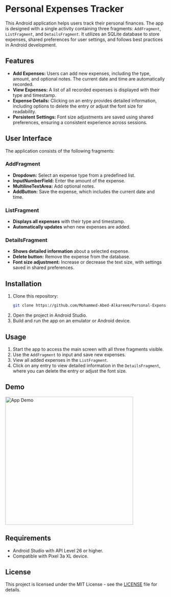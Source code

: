 
# Personal Expenses Tracker

This Android application helps users track their personal finances. The app is designed with a single activity containing three fragments: `AddFragment`, `ListFragment`, and `DetailsFragment`. It utilizes an SQLite database to store expenses, shared preferences for user settings, and follows best practices in Android development.

## Features

- **Add Expenses:** Users can add new expenses, including the type, amount, and optional notes. The current date and time are automatically recorded.
- **View Expenses:** A list of all recorded expenses is displayed with their type and timestamp.
- **Expense Details:** Clicking on an entry provides detailed information, including options to delete the entry or adjust the font size for readability.
- **Persistent Settings:** Font size adjustments are saved using shared preferences, ensuring a consistent experience across sessions.

## User Interface

The application consists of the following fragments:

### AddFragment
- **Dropdown:** Select an expense type from a predefined list.
- **InputNumberField:** Enter the amount of the expense.
- **MultilineTextArea:** Add optional notes.
- **AddButton:** Save the expense, which includes the current date and time.

### ListFragment
- **Displays all expenses** with their type and timestamp.
- **Automatically updates** when new expenses are added.

### DetailsFragment
- **Shows detailed information** about a selected expense.
- **Delete button:** Remove the expense from the database.
- **Font size adjustment:** Increase or decrease the text size, with settings saved in shared preferences.

## Installation

1. Clone this repository:
   ```bash
   git clone https://github.com/Mohammed-Abed-Alkareem/Personal-Expenses-Tracker
   ```
2. Open the project in Android Studio.
3. Build and run the app on an emulator or Android device.

## Usage

1. Start the app to access the main screen with all three fragments visible.
2. Use the `AddFragment` to input and save new expenses.
3. View all added expenses in the `ListFragment`.
4. Click on any entry to view detailed information in the `DetailsFragment`, where you can delete the entry or adjust the font size.

## Demo


<img src="/demo.gif" alt="App Demo" height="400">

## Requirements

- Android Studio with API Level 26 or higher.
- Compatible with Pixel 3a XL device.



## License

This project is licensed under the MIT License - see the [LICENSE](LICENSE) file for details.
